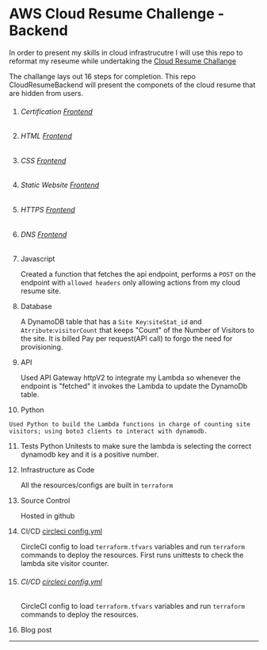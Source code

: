 # AWS Cloud Resume Challenge - Backend
In  order to present my skills in cloud infrastrucutre I will use this repo to reformat my reseume while undertaking the [ Cloud Resume Challange](https://cloudresumechallenge.dev/docs/the-challenge/aws/)

The challange lays out 16 steps for completion. This repo CloudResumeBackend will present the componets of the cloud resume that are hidden from users.

1. ###### Certification [Frontend](https://github.com/eacheamp/CloudResumeFrontend)

2. ###### HTML [Frontend](https://github.com/eacheamp/CloudResumeFrontend)

3. ###### CSS [Frontend](https://github.com/eacheamp/CloudResumeFrontend)

4. ###### Static Website [Frontend](https://github.com/eacheamp/CloudResumeFrontend)

5. ###### HTTPS [Frontend](https://github.com/eacheamp/CloudResumeFrontend)

6. ###### DNS [Frontend](https://github.com/eacheamp/CloudResumeFrontend)

 7. Javascript 

    Created a function that fetches the api endpoint, performs a `POST` on the endpoint with `allowed headers` only allowing actions from my cloud resume site.

 8. Database 
    
    A DynamoDB table that has a `Site Key`:`siteStat_id` and `Atrribute`:`visitorCount` that keeps "Count" of the Number of Visitors to the site. It is billed Pay per request(API call) to forgo the need for provisioning.

 9. API 
    
    Used API Gateway httpV2 to integrate my Lambda so whenever the endpoint is "fetched" it invokes the Lambda to update the DynamoDb table.
    
 10.  Python
    
    Used Python to build the Lambda functions in charge of counting site visitors; using boto3 clients to interact with dynamodb.

11. Tests
    Python Unitests to make sure the lambda is selecting the correct dynamodb key and it is a positive number.

12. Infrastructure as Code

    All the resources/configs are built in `terraform`

13. Source Control 

    Hosted in github

14. CI/CD [circleci config.yml](https://github.com/eacheamp/CloudResumeFrontend/tree/main/.circleci)
    
    CircleCI config to load `terraform.tfvars` variables and run `terraform` commands to deploy the resources. First runs unittests to check the lambda site visitor counter.

15. ###### CI/CD [circleci config.yml](https://github.com/eacheamp/CloudResumeFrontend/tree/main/.circleci)

    CircleCI config to load `terraform.tfvars` variables and run `terraform` commands to deploy the resources.

16. Blog post
---